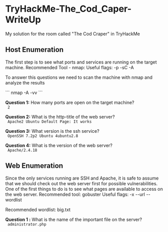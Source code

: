 # TryHackMe-The_Cod_Caper-WriteUp
My solution for the room called "The Cod Craper" in TryHackMe

## Host Enumeration 

<p> The first step is to see what ports and services are running on the target machine. 
Recommended Tool - nmap:
Useful flags: -p -sC -A </p>

<p> To answer this questions we need to scan the machine with nmap and analyze the results</p>
```
nmap -A <IP> -vv
```

**Question 1:** How many ports are open on the target machine? <br>
<code> 2 </code>

**Question 2:** What is the http-title of the web server? <br>
<code> Apache2 Ubuntu Default Page: It works </code>

**Question 3:** What version is the ssh service? <br>
<code> OpenSSH 7.2p2 Ubuntu 4ubuntu2.8 </code>

**Question 4:** What is the version of the web server? <br>
<code> Apache/2.4.18 </code>

## Web Enumeration 

<p> Since the only services running are SSH and Apache, it is safe to assume that we should check out the web server first for possible vulnerabilities. One of the first things to do is to see what pages are available to access on the web server.
Recommended tool: gobuster
Useful flags: -x --url --wordlist 
	
Recommended wordlist: big.txt </p>

**Question 1 :** What is the name of the important file on the server? <br>
<code> administrator.php </code>

